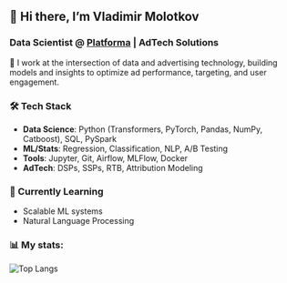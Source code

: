 ## 👋 Hi there, I’m Vladimir Molotkov 
### Data Scientist @ [Platforma](https://platforma.id/) | AdTech Solutions 

🔭 I work at the intersection of data and advertising technology, building models and insights to optimize ad performance, targeting, and user engagement. 

### 🛠️ Tech Stack  

- **Data Science**: Python (Transformers, PyTorch, Pandas, NumPy, Catboost), SQL, PySpark  
- **ML/Stats**: Regression, Classification, NLP, A/B Testing  
- **Tools**: Jupyter, Git, Airflow, MLFlow, Docker 
- **AdTech**: DSPs, SSPs, RTB, Attribution Modeling

### 🌱 Currently Learning  
- Scalable ML systems
- Natural Language Processing 
  
### 📊 My stats:

![Top Langs](https://github-readme-stats.vercel.app/api/top-langs/?username=vladimir-molotkov&layout=compact&theme=dark)
